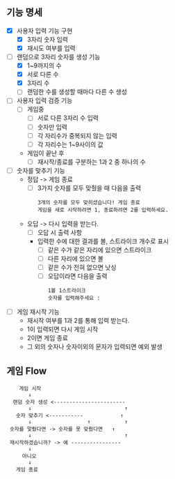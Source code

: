 ## 기능 명세
- [X] 사용자 입력 기능 구현
  - [X] 3자리 숫자 입력
  - [X] 재시도 여부를 입력

- [ ]  랜덤으로 3자리 숫자를 생성 기능
    - [X] 1~9까지의 수
    - [X] 서로 다른 수
    - [X] 3자리 수
    - [ ] 랜덤한 수를 생성할 때마다 다른 수 생성
- [ ]  사용자 입력 검증 기능
    - [ ] 게임중
      - [ ] 서로 다른 3자리 수 입력
      - [ ] 숫자만 입력
      - [ ] 각 자리수가 중복되지 않는 입력
      - [ ] 각 자리수는 1~9사이의 값
    - 게임이 끝난 후
      -  [ ] 재시작/종료를 구분하는 1과 2 중 하나의 수
- [ ] 숫자를 맞추기 기능
    - 정답 -> 게임 종료
      - [ ] 3가지 숫자를 모두 맞췄을 때 다음을 출력
        ```text
        3개의 숫자를 모두 맞히셨습니다! 게임 종료
        게임을 새로 시작하려면 1, 종료하려면 2를 입력하세요.
        ```
   - 오답 -> 다시 입력을 받는다.
     - [ ] 오답 시 출력 사항
     - 입력한 수에 대한 결과를 볼, 스트라이크 개수로 표시
       - [ ] 같은 수가 같은 자리에 있으면 스트라이크
       - [ ] 다른 자리에 있으면 볼
       - [ ] 같은 수가 전혀 없으면 낫싱
       - [ ] 오답이라면 다음을 출력
         ```text
         1볼 1스트라이크
         숫자를 입력해주세요 :
         ```
- [ ] 게임 재시작 기능
    - 재시작 여부를 1과 2를 통해 입력 받는다.
    - 1이 입력되면 다시 게임 시작
    - 2이면 게임 종료
    - 그 외의 숫자나 숫자이외의 문자가 입력되면 예외 발생

## 게임 Flow
```text
    게임 시작
       ↓  
  랜덤 숫자 생성 <-----------------------
       ↓                              ↑
   숫자 맞추기 <-----------            ↑
       ↓                  ↑           ↑
 숫자를 맟췄다면 -> 숫자를 못 맞췄다면   ↑
       ↓                              ↑
 재시작하겠습니까? -> 예 ----------------
       ↓
     아니오
       ↓
   게임 종료
```
